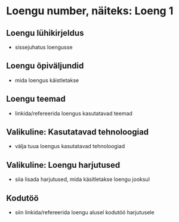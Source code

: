 # Loengu number, näiteks: Loeng 1

## Loengu lühikirjeldus

- sissejuhatus loengusse

## Loengu õpiväljundid

- mida loengus käistletakse

## Loengu teemad

- linkida/refereerida loengus kasutatavad teemad

## Valikuline: Kasutatavad tehnoloogiad

- välja tuua loengus kasutatavad tehnoloogiad

## Valikuline: Loengu harjutused

- siia lisada harjutused, mida käsitletakse loengu jooksul

## Kodutöö

- siin linkida/refereerida loengu alusel kodutöö harjutusele